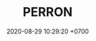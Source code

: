 ---
layout: 
permalink: /team/:title.html
categories: MVPP1024
sex: male1
tickets: 2
date: 2020-08-29 10:29:20 +0700
title: PERRON
team: SM
MVPS: 1 #LB # TAE DFR

---